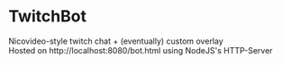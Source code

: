 # TwitchBot
 Nicovideo-style twitch chat + (eventually) custom overlay<br>
 Hosted on http://localhost:8080/bot.html using NodeJS's HTTP-Server 
